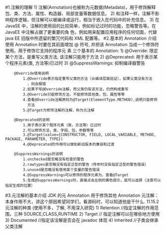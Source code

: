 #1.注解的理解
    1) 注解(Annotation)也被称为元数据(Metadata)，用于修饰解释 包、类、方法、属性、构造器、局部变量等数据信息。
    2) 和注释一样，注解不影响程序逻辑，但注解可以被编译或运行，相当于嵌入在代码中的补充信息。
    3) 在 JavaSE 中，注解的使用目的比较简单，例如标记过时的功能，忽略警告等。在 JavaEE 中注解占据了更重要的角
       色，例如用来配置应用程序的任何切面，代替 java EE 旧版中所遗留的繁冗代码和 XML 配置等。
#2.基本的 Annotation 介绍
    使用 Annotation 时要在其前面增加 @ 符号, 并把该 Annotation 当成一个修饰符使用。用于修饰它支持的程序元
    素
    三个基本的 Annotation:
        1) @Override: 限定某个方法，是重写父类方法, 该注解只能用于方法
        2) @Deprecated: 用于表示某个程序元素(类, 方法等)已过时
        3) @SuppressWarnings: 抑制编译器警告

        @Override使用说明
            1.@Override表示指定重写父类的方法（从编译层面验证），如果父类没有方法
              ，则会报错
            2.如果不写@Override注解，而父类仍有该方法，仍然构成重写
            3.@Override只能修饰方法，不能修饰其他类，包，属性等等
            4.查看@Override注解原码为@Target(ElementType.METHOD),说明只能修饰
              方法
            5.@Target为修饰注解的注解，称为元注解

        @Deprecated的说明
            1.用于表示某个程序元素（类，方法等）已过时
            2.可以修饰方法，类，字段，包，参数等等
            3.@Target(value={CONSTRUCTOR, FIELD, LOCAL_VARIABLE, METHOD, PACKAGE, PARAMETER, TYPE})
            4.@Deprecated的作用可以做到新旧版本的兼容和过渡

        @SuppressWarnings的说明
            1.unchecked是忽略没有检查的警告
            2.rawtypes是忽略没有指定泛型的警告（传参时没有指定泛型的警告错误）
            3.unused是忽略没有使用某个变量的警告错误
            4.@SuppressWarnings可以修饰的程序元素为，查看@Target
            5.生成@SuppressWarnings时，直接点击左侧的黄色提示，就可以选择（注意可以指定生成的位置）
#3.元注解的基本介绍
    JDK 的元 Annotation 用于修饰其他 Annotation
    元注解： 本身作用不大，讲这个原因希望同学们，看源码时，可以知道他是干什么. 11.15.2 元注解的种类 (使用不多，了解, 不用深入研究)
        1) Retention //指定注解的作用范围，三种 SOURCE,CLASS,RUNTIME
        2) Target // 指定注解可以在哪些地方使用
        3) Documented //指定该注解是否会在 javadoc 体现
        4) Inherited //子类会继承父类注解